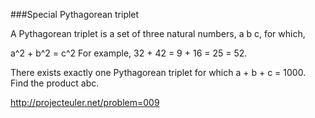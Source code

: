 ###Special Pythagorean triplet

A Pythagorean triplet is a set of three natural numbers, a  b  c, for which,

a^2 + b^2 = c^2
For example, 32 + 42 = 9 + 16 = 25 = 52.

There exists exactly one Pythagorean triplet for which a + b + c = 1000.
Find the product abc.

http://projecteuler.net/problem=009
